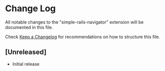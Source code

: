# Change Log

All notable changes to the "simple-rails-navigator" extension will be documented in this file.

Check [Keep a Changelog](http://keepachangelog.com/) for recommendations on how to structure this file.

## [Unreleased]

- Initial release